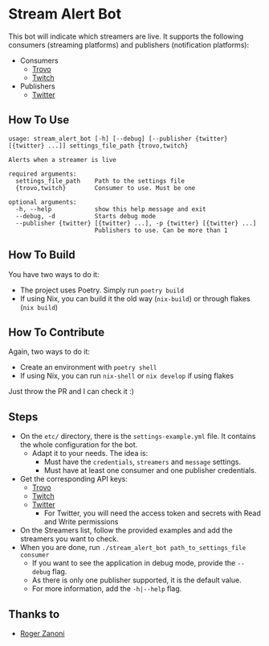 # Stream Alert Bot

This bot will indicate which streamers are live. It supports the following consumers (streaming platforms) and publishers (notification platforms):
- Consumers
  - [Trovo](https://trovo.live)
  - [Twitch](https://twitch.tv)
- Publishers
  - [Twitter](https://twitter.com)

## How To Use

```
usage: stream_alert_bot [-h] [--debug] [--publisher {twitter} [{twitter} ...]] settings_file_path {trovo,twitch}

Alerts when a streamer is live

required arguments:
  settings_file_path    Path to the settings file
  {trovo,twitch}        Consumer to use. Must be one

optional arguments:
  -h, --help            show this help message and exit
  --debug, -d           Starts debug mode
  --publisher {twitter} [{twitter} ...], -p {twitter} [{twitter} ...]
                        Publishers to use. Can be more than 1
```

## How To Build

You have two ways to do it:
- The project uses Poetry. Simply run `poetry build`
- If using Nix, you can build it the old way (`nix-build`) or through flakes (`nix build`)

## How To Contribute

Again, two ways to do it:
- Create an environment with `poetry shell`
- If using Nix, you can run `nix-shell` or `nix develop` if using flakes

Just throw the PR and I can check it :)

## Steps

- On the `etc/` directory, there is the `settings-example.yml` file. It contains the whole configuration for the bot.
  - Adapt it to your needs. The idea is:
    - Must have the `credentials`, `streamers` and `message` settings.
    - Must have at least one consumer and one publisher credentials.
- Get the corresponding API keys:
  - [Trovo](https://developer.trovo.live)
  - [Twitch](https://dev.twitch.tv/console/apps/create)
  - [Twitter](https://developer.twitter.com/en/portal/dashboard) 
    - For Twitter, you will need the access token and secrets with Read and Write permissions
- On the Streamers list, follow the provided examples and add the streamers you want to check.
- When you are done, run `./stream_alert_bot path_to_settings_file consumer`
  - If you want to see the application in debug mode, provide the `--debug` flag.
  - As there is only one publisher supported, it is the default value.
  - For more information, add the `-h|--help` flag.

## Thanks to
- [Roger Zanoni](https://gitlab.com/roger.zanoni)

